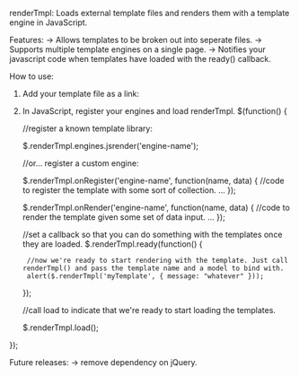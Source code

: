 renderTmpl: Loads external template files and renders them with a template engine in JavaScript.

Features:
-> Allows templates to be broken out into seperate files.
-> Supports multiple template engines on a single page.
-> Notifies your javascript code when templates have loaded with the ready() callback.

How to use:

1) Add your template file as a link:
<link rel="template/engine-name" type="text/html" href="mytemplate.tmpl.html" />

2) In JavaScript, register your engines and load renderTmpl.
$(function() {
	
	//register a known template library:
	
	$.renderTmpl.engines.jsrender('engine-name');

	//or... register a custom engine:

	$.renderTmpl.onRegister('engine-name', function(name, data) {
		//code to register the template with some sort of collection.
		...
	});
	
	$.renderTmpl.onRender('engine-name', function(name, data) {
		//code to render the template given some set of data input.
		...
	});
		
	//set a callback so that you can do something with the templates once they are loaded.
	$.renderTmpl.ready(function() {
		
		//now we're ready to start rendering with the template. Just call renderTmpl() and pass the template name and a model to bind with.
		alert($.renderTmpl('myTemplate', { message: "whatever" }));
		
	});
	
	//call load to indicate that we're ready to start loading the templates.

	$.renderTmpl.load();

});

Future releases:
-> remove dependency on jQuery.